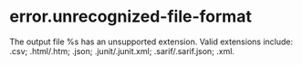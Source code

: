 # error.unrecognized-file-format

The output file %s has an unsupported extension. Valid extensions include: .csv; .html/.htm; .json; .junit/.junit.xml; .sarif/.sarif.json; .xml.
